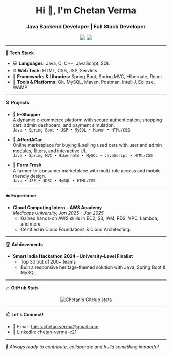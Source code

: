 <h1 align="center">Hi 👋, I'm Chetan Verma</h1>
<h3 align="center">Java Backend Developer | Full Stack Developer</h3>

<p align="center">
  <a href="mailto:thisis.chetan.verma@gmail.com"><img src="https://img.shields.io/badge/Email-D14836?style=for-the-badge&logo=gmail&logoColor=white"/></a>
  <a href="https://www.linkedin.com/in/chetan-verma-c21" target="_blank"><img src="https://img.shields.io/badge/LinkedIn-0077B5?style=for-the-badge&logo=linkedin&logoColor=white"/></a>
</p>

---

🔧 **Tech Stack**

- 💻 **Languages:** Java, C, C++, JavaScript, SQL  
- 🌐 **Web Tech:** HTML, CSS, JSP, Servlets  
- 🚀 **Frameworks & Libraries:** Spring Boot, Spring MVC, Hibernate, React  
- 🧰 **Tools & Platforms:** Git, MySQL, Maven, Postman, IntelliJ, Eclipse, WAMP  

---

🛠️ **Projects**

- 🔹 **E-Shopper**  
  A dynamic e-commerce platform with secure authentication, shopping cart, admin dashboard, and payment simulation.  
  `Java • Spring Boot • JSP • MySQL • Maven • HTML/CSS`

- 🔹 **AffordACar**  
  Online marketplace for buying & selling used cars with user and admin modules, filters, and interactive UI.  
  `Java • Spring MVC • Hibernate • MySQL • JavaScript • HTML/CSS`

- 🔹 **Farm Fresh**  
  A farmer-to-consumer marketplace with multi-role access and mobile-friendly design.  
  `Java • JSP • JDBC • MySQL • HTML/CSS`

---

☁️ **Experience**

- **Cloud Computing Intern – AWS Academy**  
  *Medicaps University, Jan 2025 – Jun 2025*  
  - Gained hands-on AWS skills in EC2, S3, IAM, RDS, VPC, Lambda, and more.
  - Certified in Cloud Foundations & Cloud Architecting.

---

🏆 **Achievements**

- **Smart India Hackathon 2024 – University-Level Finalist**  
  - Top 30 out of 200+ teams  
  - Built a responsive heritage-themed solution with Java, Spring Boot & MySQL.

---

📈 **GitHub Stats**

<p align="center">
 <img src="https://github-readme-stats.vercel.app/api?username=chetanverma&show_icons=true&theme=midnight-purple&cache_seconds=1800" alt="Chetan's GitHub stats" />

</p>

---

📫 **Let's Connect!**

- 💬 Email: [thisis.chetan.verma@gmail.com](mailto:thisis.chetan.verma@gmail.com)
- 🔗 LinkedIn: [chetan-verma-c21](https://www.linkedin.com/in/chetan-verma-c21)

---

_🚀 Always ready to contribute, collaborate and build something impactful._

